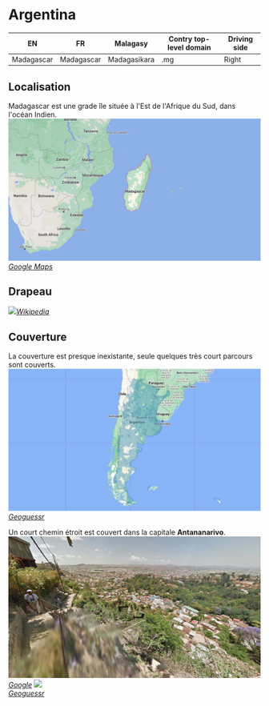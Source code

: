 # Argentina

EN | FR | Malagasy | Contry top-level domain | Driving side
--- | --- | --- | --- | ---
Madagascar | Madagascar | Madagasikara  | .mg | Right

## Localisation

Madagascar est une grade île située à l'Est de l'Afrique du Sud, dans l'océan Indien.  
<img src="src/mg001.jpg" width="640">
*[Google Maps](https://www.google.com/maps)*

## Drapeau

<img src="https://upload.wikimedia.org/wikipedia/commons/thumb/b/bc/Flag_of_Madagascar.svg/1280px-Flag_of_Madagascar.svg.png" width="640">*[Wikipedia](https://en.wikipedia.org/wiki/Madagascar)*

## Couverture

La couverture est presque inexistante, seule quelques très court parcours sont couverts.  
<img src="src/ar002.jpg" width="640">
*[Geoguessr](https://www.geoguessr.com/)*

Un court chemin étroit est couvert dans la capitale **Antananarivo**.  
<img src="src/mg003.jpg" width="640">  
*[Google](https://earth.google.com/web)*
<img src="src/mg004 .jpg" width="640">  
*[Geoguessr](https://www.geoguessr.com/)*
